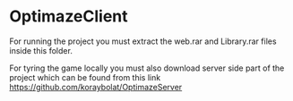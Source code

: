 # OptimazeClient

For running the project you must extract the web.rar and Library.rar files inside this folder. 



For tyring the game locally you must also download server side part of the project which can be found from this link https://github.com/koraybolat/OptimazeServer


